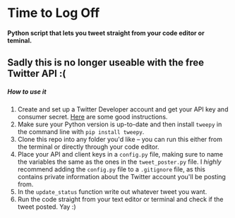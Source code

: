 # Time to Log Off
#### Python script that lets you tweet straight from your code editor or teminal. 
## Sadly this is no longer useable with the free Twitter API :(

##### How to use it

1) Create and set up a Twitter Developer account and get your API key and consumer secret. [Here](https://developer.twitter.com/en/docs/twitter-api/getting-started/getting-access-to-the-twitter-api) are some good instructions.
2) Make sure your Python version is up-to-date and then install ```tweepy``` in the command line with ```pip install tweepy```.
3) Clone this repo into any folder you'd like – you can run this either from the terminal or directly through your code editor.
4) Place your API and client keys in a ```config.py``` file, making sure to name the variables the same as the ones in the ```tweet_poster.py``` file. I <em>highly</em> recommend adding the ```config.py``` file to a ```.gitignore``` file, as this contains private information about the Twitter account you'll be posting from.
5) In the ```update_status``` function write out whatever tweet you want. 
6) Run the code straight from your text editor or terminal and check if the tweet posted. Yay :)
